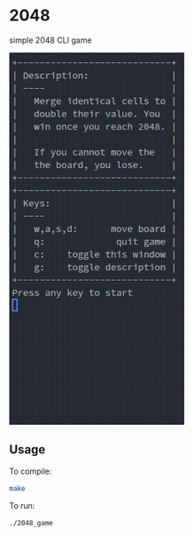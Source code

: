 # 2048

simple 2048 CLI game

![demo](./pictures/2048_demo.gif)

## Usage

To compile:

```sh
make
```

To run:

```sh
./2048_game
```
